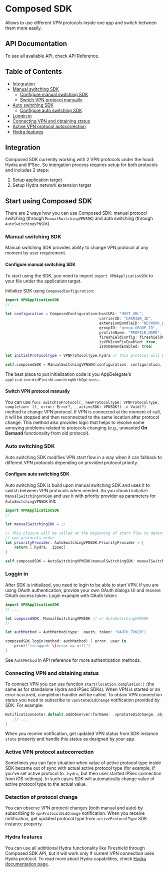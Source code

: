 # Composed SDK

Allows to use different VPN protocols inside one app and switch between them more easily.

## API Documentation

To see all available API, check API Reference.

## Table of Contents

* [Integration](composed-sdk.md#integration)
* [Manual switching SDK](composed-sdk.md#manual-switching-sdk)
  * [Configure manual switching SDK](composed-sdk.md#configure-manual-switching-sdk)
  * [Switch VPN protocol manually](composed-sdk.md#switch-vpn-protocol-manually)
* [Auto switching SDK](composed-sdk.md#auto-switching-sdk)
  * [Configure auto switching SDK](composed-sdk.md#configure-auto-switching-sdk)
* [Loggin in](composed-sdk.md#loggin-in)
* [Connecting VPN and obtaining status](composed-sdk.md#connecting-vpn-and-obtaining-status)
* [Active VPN protocol autocorrection](composed-sdk.md#active-vpn-protocol-autocorrection)
* [Hydra features](composed-sdk.md#hydra-features)

## Integration

Composed SDK currently working with 2 VPN protocols under the hood: Hydra and IPSec. So intergation process requires setup for both protocols and includes 2 steps:

1. Setup application target
2. Setup Hydra network extension target

## Start using Composed SDK

There are 2 ways how you can use Composed SDK: manual protocol switching (through `ManualSwitchingVPNSDK`) and auto switching (through `AutoSwitchingVPNSDK`).

### Manual switching SDK

Manual switching SDK provides ability to change VPN protocol at any moment by user requirement.

#### Configure manual switching SDK

To start using the SDK, you need to import `import VPNApplicationSDK` to your file under the application target.

Initialize SDK using `ComposedConfiguration`:

```swift
import VPNApplicationSDK
// ...
    
let configuration = ComposedConfiguration(hostURL: "HOST_URL",
                                          carrierID: "CARRIER_ID",
                                          extensionBundleID: "NETWORK_EXTENSION_BUNDLE_ID,
                                          groupID: "group.GROUP_ID",
                                          profileName: "PROFILE_NAME",
                                          fireshieldConfig: fireshieldConfig,
                                          isVPNIconFixEnabled: true,
                                          isOnDemandEnabled: true)

let initialProtocolType = VPNProtocolType.hydra // This protocol will be set as active after SDK init

self.composedSDK = ManualSwitchingVPNSDK(configuration: configuration, initialProtocolType: initialProtocolType)
```

The best place to put initialization code is you AppDelegate's `application:didFinishLaunchingWithOptions:`.

#### Switch VPN protocol manually

You can use `func switchToProtocol(_ newProtocolType: VPNProtocolType, completion: ((_ error: Error?, _ activeSDK: VPNSDK?) -> Void)?)` method to change VPN protocol. If VPN is connected at the moment of call, it will be stopped and then reconnected to the same location after protocol change. This method also provides logic that helps to resolve some annoying problems related to protocols changing (e.g., unwanted **On Demand** functionality from old protocol).

### Auto switching SDK

Auto switching SDK modifies VPN start flow in a way when it can fallback to different VPN protocols depending on provided protocol priority.

#### Configure auto switching SDK

Auto switching SDK is build upon manual switching SDK and uses it to switch between VPN protocols when needed. So you should initialize `ManualSwitchingVPNSDK` and use it with priority provider as parameters for `AutoSwitchingVPNSDK` init:

```swift
import VPNApplicationSDK
// ...
    
let manualSwitchingSDK = // ...

// This closure will be called at the beginning of start flow to determine
// vpn protocols order
let priorityProvider: AutoSwitchingVPNSDK.PriorityProvider = {
	return [.hydra, .ipsec]
}

self.composedSDK = AutoSwitchingVPNSDK(manualSwitchingSDK: manualSwitchingSDK, priorityProvider: priorityProvider)
```

### Loggin in

After SDK is initialized, you need to login to be able to start VPN. If you are using OAuth authentication, provide your own OAuth dialogs UI and receive OAuth access token. Login example with OAuth token:

```swift
import VPNApplicationSDK
// ...

let composedSDK: ManualSwitchingVPNSDK // or AutoSwitchingVPNSDK
// ...

let authMethod = AuthMethod(type: .oauth, token: "OAUTH_TOKEN")

composedSDK.login(method: authMethod) { error, user in
    print("isLogged: \(error == nil)")
}
```

See `AuthMethod` in API reference for more authentication methods.

### Connecting VPN and obtaining status

To connect VPN you can use function `start(location:completion:)` (the same as for standalone Hydra and IPSec SDKs). When VPN is started or an error occurred, completion handler will be called. To obtain VPN connection status you need to subscribe to `vpnStateDidChange` notification provided by SDK. For example:

```swift
NotificationCenter.default.addObserver(forName: .vpnStateDidChange, object: nil, queue: nil) { notification in
    // ...
}
```

When you receive notification, get updated VPN status from SDK instance `state` property and handle this status as designed by your app.

### Active VPN protocol autocorrection

Sometimes you can face situation when value of active protocol type inside SDK became out of sync with actual active protocol type (for example, if you've set active protocol to `.hydra`, but then user started IPSec connection from iOS settings). In such cases SDK will automatically change value of active protocol type to the actual value.

### Detection of protocol change

You can observe VPN protocol changes (both manual and auto) by subscribing to `vpnProtocolDidChange` notification. When you receive notification, get updated protocol type from `activeProtocolType` SDK instance property.

### Hydra features

You can use all additional Hydra functionality like Fireshield through Composed SDK API, but it will work only if current VPN connection uses Hydra protocol. To read more about Hydra capabilities, check [Hydra documentation page](broken-reference).
